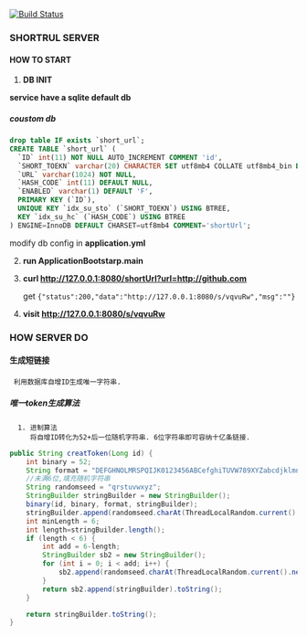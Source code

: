 [![Build Status](https://travis-ci.org/wangwei-ying/shorturl.svg?branch=master)](https://travis-ci.org/wangwei-ying/shorturl)  

### SHORTRUL SERVER

#### HOW TO START  

1. **DB INIT**  

**service have a sqlite default db**  

   ##### coustom db 
   
```sql
drop table IF exists `short_url`;
CREATE TABLE `short_url` (
  `ID` int(11) NOT NULL AUTO_INCREMENT COMMENT 'id',
  `SHORT_TOEKN` varchar(20) CHARACTER SET utf8mb4 COLLATE utf8mb4_bin DEFAULT NULL COMMENT 'shorUrl',
  `URL` varchar(1024) NOT NULL,
  `HASH_CODE` int(11) DEFAULT NULL,
  `ENABLED` varchar(1) DEFAULT 'F',
  PRIMARY KEY (`ID`),
  UNIQUE KEY `idx_su_sto` (`SHORT_TOEKN`) USING BTREE,
  KEY `idx_su_hc` (`HASH_CODE`) USING BTREE
) ENGINE=InnoDB DEFAULT CHARSET=utf8mb4 COMMENT='shortUrl';
 ```
 
   modify db config in **application.yml** 
 
2. **run ApplicationBootstarp.main**    

3. **curl http://127.0.0.1:8080/shortUrl?url=http://github.com** 

   get `{"status":200,"data":"http://127.0.0.1:8080/s/vqvuRw","msg":""}`  
   
4. **visit http://127.0.0.1:8080/s/vqvuRw**  

### HOW SERVER DO 

#### 生成短链接 
     利用数据库自增ID生成唯一字符串.
##### 唯一token生成算法
      1. 进制算法 
         将自增ID转化为52+后一位随机字符串. 6位字符串即可容纳十亿条链接.
         
```java
public String creatToken(Long id) {
    int binary = 52;
    String format = "DEFGHNOLMRSPQIJK0123456ABCefghiTUVW789XYZabcdjklmnop";
    //未满6位,填充随机字符串
    String randomseed = "qrstuvwxyz";
    StringBuilder stringBuilder = new StringBuilder();
    binary(id, binary, format, stringBuilder);
    stringBuilder.append(randomseed.charAt(ThreadLocalRandom.current().nextInt(9)));
    int minLength = 6;
    int length=stringBuilder.length();
    if (length < 6) {
        int add = 6-length;
        StringBuilder sb2 = new StringBuilder();
        for (int i = 0; i < add; i++) {
            sb2.append(randomseed.charAt(ThreadLocalRandom.current().nextInt(9)));
        }
        return sb2.append(stringBuilder).toString();
    }

    return stringBuilder.toString();
}
```





